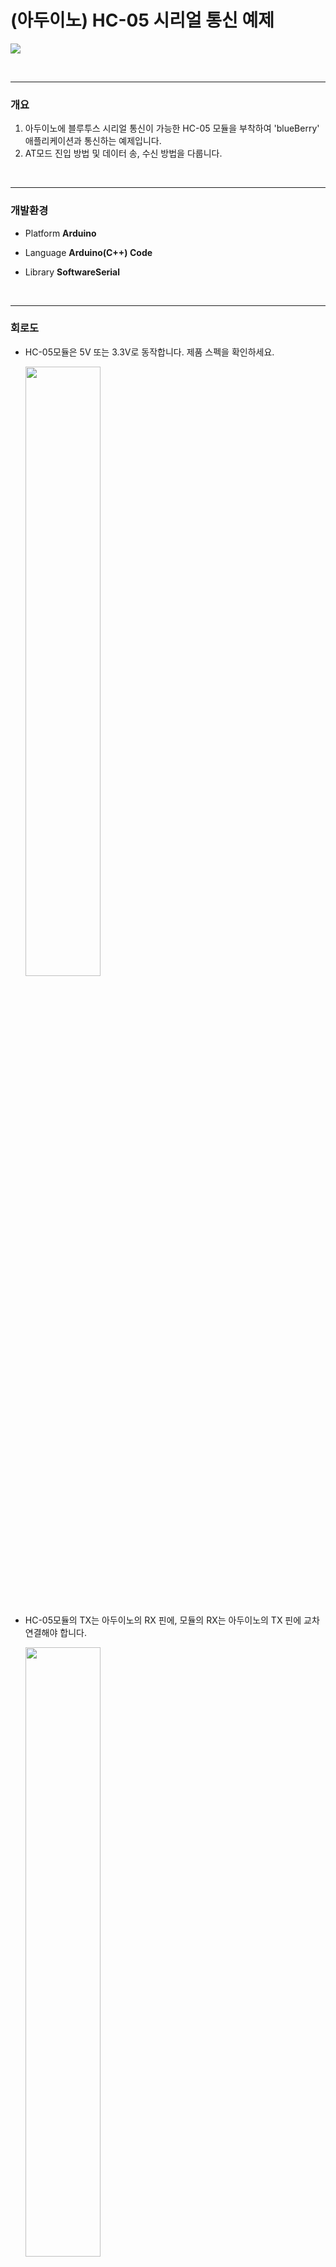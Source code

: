 # (아두이노) HC-05 시리얼 통신 예제

<img src="./img/blueberry_title.png"/>

​    

---

### 개요

1. 아두이노에 블루투스 시리얼 통신이 가능한 HC-05 모듈을 부착하여 'blueBerry' 애플리케이션과 통신하는 예제입니다.
2. AT모드 진입 방법 및 데이터 송, 수신 방법을 다룹니다.

​    

---

### 개발환경

+ Platform <b>Arduino</b>
+ Language <b>Arduino(C++) Code </b>

+ Library <b>SoftwareSerial</b>

​    

---

### 회로도

+ HC-05모듈은 5V 또는 3.3V로 동작합니다. 제품 스펙을 확인하세요.

  <img width="50%" src="./img/hc05.png"/>

​     

+ HC-05모듈의 TX는 아두이노의 RX 핀에, 모듈의 RX는 아두이노의 TX 핀에 교차 연결해야 합니다.

  <img width="50%" src="./img/tx_rx.png"/>

​    

#### 주의사항

반드시 확인해주세요.

<b>아두이노 메가</b> 및 <b>아두이노 메가 2560</b>제품의 RX 핀은 다음의 핀 번호들만 지원합니다.

+ 10, 11, 12, 13, 50, 51, 52, 53, 62, 63, 64, 65, 66, 67, 68, 69

​    

<b>아두이노 레오나르도</b> 및 <b>아두이노 마이크로</b>제품의 RX 핀은 다음의 핀 번호들만 지원합니다.

+ 8, 9, 10, 11, 14 (MISO), 15 (SCK), 16 (MOSI)

​    

---

### AT 모드

1. AT 모드는 HC-05모듈의 이름 변경, 핀 번호 변경, 마스터/슬레이브 모드 변경 등을 수행할 수 있습니다.

2. HC-05모듈에서 AT 모듈을 사용하기 위해서는 모듈의 VCC를 연결하지 않은 상태에서 모듈에 내장된 푸쉬 버튼을 누르면서 VCC를 연결합니다.
3. 소스 코드에서 모듈의 보드레이트를 38400으로 설정하고 시리얼 모니터에서 'Both NL & CR'을 선택합니다.

​    

AT 모드를 사용하려는 경우 호출 메소드를 아래 주소에서 확인하세요.

+ [AT Command](https://www.teachmemicro.com/hc-05-bluetooth-command-list/)

​    

---

### 예제

1. 셋업

```c++
#include <SoftwareSerial.h>

#define TX_PIN 10
#define RX_PIN 11

/*
* HC 06의 TX를 아두이노의 RX핀(Digital 11)에 교차해서 연결
* HC 06의 RX를 아두이노의 TX핀(Digital 10)에 교차해서 연결
*/

SoftwareSerial bluetoothSerial(RX_PIN, TX_PIN);

void setup() {
  Serial.begin(9600);
  while(!Serial) {
    ; // 시리얼 포트가 연결되기를 기다립니다.
  }

  /* 
  *  AT모드를 사용하려면 보드레이트를 38400으로 설정하고
  *  시리얼 모니터에서 'Both NL & CR' 을 선택합니다.
  */ 
  // bluetoothSerial.begin(38400); // AT mode
  
  bluetoothSerial.begin(9600); // Communication mode
}
```

​    

2. 통신

```c++
void loop() {
  if(bluetoothSerial.available()) {
    int receiveData = bluetoothSerial.read(); // 데이터를 읽습니다.
    Serial.write(receiveData); // 읽어온 데이터를 시리얼 모니터에 출력합니다.
  }

  if(Serial.available()) {
    int sendData = Serial.read(); // 시리얼 모니터에서 데이터를 얻습니다.
    bluetoothSerial.write(sendData); // 데이터를 보냅니다.
  }
}
```

​    

---

### 애플리케이션 연동

#### 애플리케이션에서 스캔 및 페어링 요청

1. '테스트'메뉴의 [돋보기]를 터치해서 스캔 화면을 표시하세요.
2. 주변 기기를 찾기 위해서 '정확한 위치'권한을 허용하세요.

  <img width="25%" src="./img/위치권한.jpg"/>

​    

3. 주변 기기 목록이 표시됩니다. HC-05 또는 설정한 이름이 표시된 기기를 터치해서 페어링 요청을 보내세요.

  <img width="25%" src="./img/스캔.jpg"/>

​    

4. 핀번호를 입력하세요. 기본 핀번호는 '1234'입니다.

  <img width="25%" src="./img/페어링요청.jpg"/>

​    

5. 페어링을 성공하면 페어링된 디바이스 목록에 추가됩니다.

  <img width="25%" src="./img/디바이스목록.jpg"/>

​    

#### 커스텀 모드로 사용하기

* 커스텀 모드는 사용자가 원하는 위젯을 선택하고 배치해서 리모컨처럼 연결된 기기를 제어할 수 있는 모드입니다.

​    

1. '커스텀'메뉴에서 '+'버튼을 터치하여 새 커스텀을 만드세요.
2. 커스텀의 고유한 이름을 지정해 주세요.

  <img width="25%" src="./img/커스텀모드_이름.jpg"/>

​    

3. 원하는 위젯 모양을 선택하세요.

  <img width="25%" src="./img/커스텀모드_위젯.jpg"/>

​    

4. 위젯 캡션 및 데이터를 설정하세요.
   * '캡션'은 커스텀 화면에만 표시되는 위젯의 이름입니다.
   * '데이터'는 연결된 디바이스로 전달되는 데이터 값입니다.

  <img width="25%" src="./img/커스텀모드_위젯설정.jpg"/>

​    

5. 가이드라인을 이용해서 위젯을 배치하세요.

  <img width="25%" src="./img/커스텀모드_위젯배치.jpg"/>

​    

6. 연결설정 단계에서 커스텀과 연결할 디바이스를 선택하세요.

  <img width="25%" src="./img/커스텀모드_연결설정.jpg"/>

​    

7. '커스텀'메뉴에 생성한 커스텀이 등록됩니다.

  <img width="25%" src="./img/커스텀모드_생성완료.jpg"/>

​    

8. 생성된 커스텀을 터치하여 등록된 기기에 연결 요청을 보내고 연결되면 통신할 수 있습니다.

  <img width="25%" src="./img/커스텀모드_통신.jpg"/>

​    

#### 테스트 모드로 사용하기

* 테스트 모드는 페어링된 디바이스에 즉시 연결 요청을 보내고 연결된 디바이스와 채팅을 통해서

  간단하게 데이터 송, 수신을 테스트해 볼 수 있습니다.

​    

1. '테스트'메뉴에서 페어링된 기기를 터치하여 연결 요청을 보내세요.

  <img width="25%" src="./img/테스트모드_기기목록.jpg"/>

​    

2. 연결 요청을 보내고 연결되면 통신할 수 있습니다.

  <img width="25%" src="./img/테스트모드_통신.jpg"/>

​    

---

